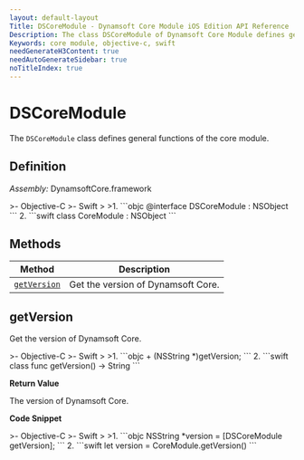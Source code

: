 ```yaml
---
layout: default-layout
Title: DSCoreModule - Dynamsoft Core Module iOS Edition API Reference
Description: The class DSCoreModule of Dynamsoft Core Module defines general functions of the core module.
Keywords: core module, objective-c, swift
needGenerateH3Content: true
needAutoGenerateSidebar: true
noTitleIndex: true
---
```


# DSCoreModule

The `DSCoreModule` class defines general functions of the core module.

## Definition

*Assembly:* DynamsoftCore.framework

<div class="sample-code-prefix"></div>
>- Objective-C
>- Swift
>
>1. 
```objc
@interface DSCoreModule : NSObject
```
2. 
```swift
class CoreModule : NSObject
```

## Methods

| Method | Description |
| ------ |-------------|
| [`getVersion`](#getversion) | Get the version of Dynamsoft Core. |

## getVersion

Get the version of Dynamsoft Core.

<div class="sample-code-prefix"></div>
>- Objective-C
>- Swift
>
>1. 
```objc
+ (NSString *)getVersion;
```
2. 
```swift
class func getVersion() -> String
```

**Return Value**

The version of Dynamsoft Core.

**Code Snippet**

<div class="sample-code-prefix"></div>
>- Objective-C
>- Swift
>
>1. 
```objc
NSString *version = [DSCoreModule getVersion];
```
2. 
```swift
let version = CoreModule.getVersion()
```
